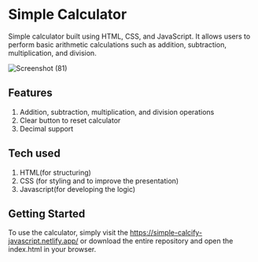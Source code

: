 # Simple Calculator

Simple  calculator  built using HTML, CSS, and JavaScript. It allows users to perform basic arithmetic calculations such as addition, subtraction, multiplication, and division.

![Screenshot (81)](https://user-images.githubusercontent.com/90920262/225549656-1224b9ac-e6c0-486c-9d06-0517a3e7b295.png)


## Features
1. Addition, subtraction, multiplication, and division operations
2. Clear button to reset calculator
3. Decimal support

## Tech used

1. HTML(for structuring)
2. CSS (for styling and to improve the presentation)
3. Javascript(for developing the logic)


## Getting Started

To use the calculator, simply visit the  https://simple-calcify-javascript.netlify.app/ or download the entire repository and open the index.html in your browser.


